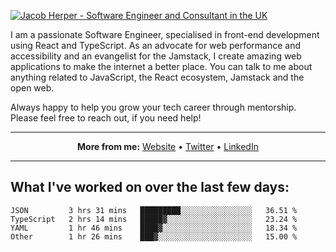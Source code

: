 [![Jacob Herper - Software Engineer and Consultant in the UK](https://res.cloudinary.com/jacobherper/image/upload/v1641506277/gh-image.png)](https://jacobherper.com/)

I am a passionate Software Engineer, specialised in front-end development using React and TypeScript. As an advocate for web performance and accessibility and an evangelist for the Jamstack, I create amazing web applications to make the internet a better place. You can talk to me about anything related to JavaScript, the React ecosystem, Jamstack and the open web.

Always happy to help you grow your tech career through mentorship. Please feel free to reach out, if you need help!

---

<p align="center">
  <strong>More from me:</strong> 
  <a href="https://jacobherper.com/">Website</a> •
  <a href="https://twitter.com/intent/follow?screen_name=jakeherp&tw_p=followbutton">Twitter</a> •
  <a href="https://www.linkedin.com/in/jacobherper/">LinkedIn</a>
</p>

---

## What I've worked on over the last few days:

<!--START_SECTION:waka-->

```text
JSON         3 hrs 31 mins   █████████░░░░░░░░░░░░░░░░   36.51 %
TypeScript   2 hrs 14 mins   █████▓░░░░░░░░░░░░░░░░░░░   23.24 %
YAML         1 hr 46 mins    ████▓░░░░░░░░░░░░░░░░░░░░   18.34 %
Other        1 hr 26 mins    ███▓░░░░░░░░░░░░░░░░░░░░░   15.00 %
```

<!--END_SECTION:waka-->
